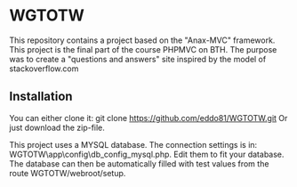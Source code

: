 WGTOTW
=========

This repository contains a project based on the "Anax-MVC" framework. 
This project is the final part of the course PHPMVC on BTH. The purpose was to create a "questions and answers" site inspired by the model of stackoverflow.com


Installation
------------------

You can either clone it: git clone https://github.com/eddo81/WGTOTW.git 
Or just download the zip-file.

This project uses a MYSQL database. The connection settings is in: WGTOTW\app\config\db_config_mysql.php.
Edit them to fit your database. The database can then be automatically filled with test values from the route WGTOTW/webroot/setup.


